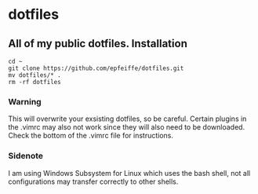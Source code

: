 # dotfiles
All of my public dotfiles.
Installation
------------
```
cd ~
git clone https://github.com/epfeiffe/dotfiles.git
mv dotfiles/* .
rm -rf dotfiles
```

### Warning
This will overwrite your exsisting dotfiles, so be careful. Certain plugins in the .vimrc may also not work since they will also need to be downloaded. Check the bottom of the .vimrc file for instructions. 
### Sidenote
I am using Windows Subsystem for Linux which uses the bash shell, not all configurations may transfer correctly to other shells.
